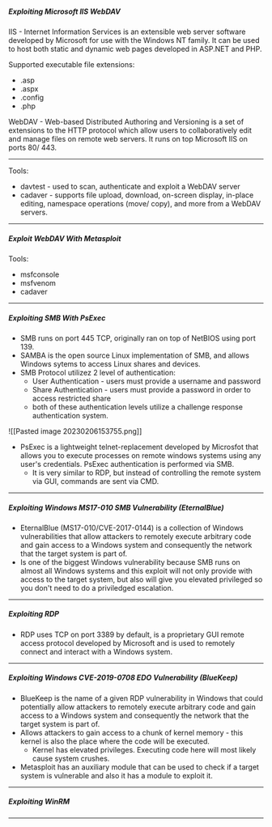 ##### Exploiting Microsoft IIS WebDAV

IIS - Internet Information Services is an extensible web server software developed by Microsoft for use with the Windows NT family. It can be used to host both static and dynamic web pages developed in ASP.NET and PHP.

Supported executable file extensions:
- .asp
- .aspx
- .config
- .php

WebDAV - Web-based Distributed Authoring and Versioning is a set of extensions to the HTTP protocol which allow users to collaboratively edit and manage files on remote web servers. It runs on top Microsoft IIS on ports 80/ 443.

---
Tools:

- davtest - used to scan, authenticate and exploit a WebDAV server
- cadaver - supports file upload, download, on-screen display, in-place editing, namespace operations (move/ copy), and more from a WebDAV servers.

---
##### Exploit WebDAV With Metasploit

Tools:
- msfconsole
- msfvenom
- cadaver

---
##### Exploiting SMB With PsExec

- SMB runs on port 445 TCP, originally ran on top of NetBIOS using port 139.
- SAMBA is the open source Linux implementation of SMB, and allows Windows sytems to access Linux shares and devices.
- SMB Protocol utilizez 2 level of authentication:
	- User Authentication - users must provide a username and password
	- Share Authentication - users must provide a password in order to access restricted share
	- both of these authentication levels utilize a challenge response authentication system.

![[Pasted image 20230206153755.png]]
- PsExec is a lightweight telnet-replacement developed by Microsfot that allows you to execute processes on remote windows systems using any user's credentials. PsExec authentication is performed via SMB. 
	- It is very similar to RDP, but instead of controlling the remote system via GUI, commands are sent via CMD.
---
##### Exploiting Windows MS17-010 SMB Vulnerability (EternalBlue)

- EternalBlue (MS17-010/CVE-2017-0144) is a collection of Windows vulnerabilities that allow attackers to remotely execute arbitrary code and gain access to a Windows system and consequently the network that the target system is part of.
- Is one of the biggest Windows vulnerability because SMB runs on almost all Windows systems and this exploit will not only provide with access to the target system, but also will give you elevated privileged so you don't need to do a priviledged escalation. 
---
##### Exploiting RDP

- RDP uses TCP on port 3389 by default, is a proprietary GUI remote access protocol developed by Microsoft and is used to remotely connect and interact with a Windows system.
---
##### Exploiting Windows CVE-2019-0708 EDO Vulnerability (BlueKeep)

- BlueKeep is the name of a given RDP vulnerability in Windows that could potentially allow attackers to remotely execute arbitrary code and gain access to a Windows system and consequently the network that the target system is part of.
- Allows attackers to gain access to a chunk of kernel memory - this kernel is also the place where the code will be executed.
	- Kernel has elevated privileges. Executing code here will most likely cause system crushes.
- Metasploit has an auxiliary module that can be used to check if a target system is vulnerable and also it has a module to exploit it.
---
##### Exploiting WinRM

---

